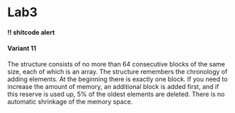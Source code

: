# Lab3
#### !! shitcode alert
#### Variant 11
The structure consists of no more than 64 consecutive blocks of the same size, each of which is an array. The structure remembers the chronology of adding elements. At the beginning there is exactly one block. If you need to increase the amount of memory, an additional block is added first, and if this reserve is used up, 5% of the oldest elements are deleted.
There is no automatic shrinkage of the memory space.
